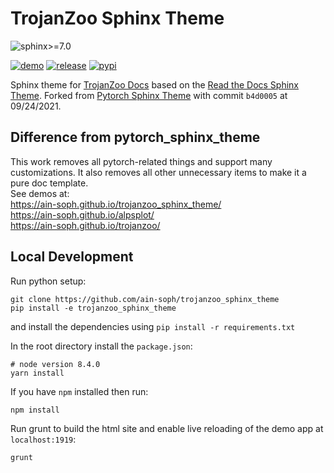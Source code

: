 # TrojanZoo Sphinx Theme


![sphinx>=7.0](https://img.shields.io/badge/sphinx->=7.0-informational.svg)

[![demo](https://github.com/ain-soph/trojanzoo_sphinx_theme/workflows/demo/badge.svg)](https://ain-soph.github.io/trojanzoo_sphinx_theme/)
[![release](https://img.shields.io/github/v/release/ain-soph/trojanzoo_sphinx_theme)](https://github.com/ain-soph/trojanzoo_sphinx_theme/releases)
[![pypi](https://img.shields.io/pypi/v/trojanzoo_sphinx_theme)](https://pypi.org/project/trojanzoo_sphinx_theme/)

Sphinx theme for [TrojanZoo Docs](https://ain-soph.github.io/trojanzoo) based on the [Read the Docs Sphinx Theme](https://sphinx-rtd-theme.readthedocs.io/en/latest). Forked from [Pytorch Sphinx Theme](https://github.com/pytorch/pytorch_sphinx_theme) with commit `b4d0005` at 09/24/2021.

## Difference from pytorch_sphinx_theme
This work removes all pytorch-related things and support many customizations. It also removes all other unnecessary items to make it a pure doc template.  
See demos at:  
https://ain-soph.github.io/trojanzoo_sphinx_theme/  
https://ain-soph.github.io/alpsplot/  
https://ain-soph.github.io/trojanzoo/

## Local Development

Run python setup:

```
git clone https://github.com/ain-soph/trojanzoo_sphinx_theme
pip install -e trojanzoo_sphinx_theme
```

and install the dependencies using `pip install -r requirements.txt`

In the root directory install the `package.json`:

```
# node version 8.4.0
yarn install

```

If you have `npm` installed then run:

```
npm install
```

Run grunt to build the html site and enable live reloading of the demo app at `localhost:1919`:

```
grunt
```
